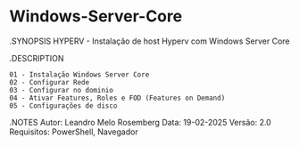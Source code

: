 # Windows-Server-Core

   .SYNOPSIS
    HYPERV - Instalação de host Hyperv com Windows Server Core

.DESCRIPTION

	01 - Instalação Windows Server Core
	02 - Configurar Rede
	03 - Configurar no dominio 
	04 - Ativar Features, Roles e FOD (Features on Demand)
	05 - Configurações de disco


.NOTES
    Autor: Leandro Melo Rosemberg
    Data: 19-02-2025
    Versão: 2.0
    Requisitos: PowerShell, Navegador
